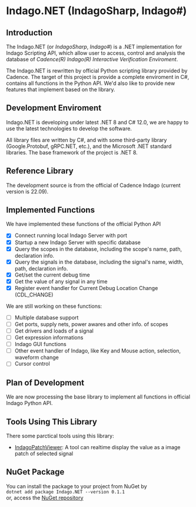 # Indago.NET (IndagoSharp, Indago#)

## Introduction
The Indago.NET (or *IndagoSharp*, *Indago#*) is a .NET implementation for Indago Scripting API,
which allow user to access, control and analysis the database of *Cadence(R) Indago(R) Interactive Verification Enviroment*.

The Indago.NET is rewritten by official Python scripting library provided by Cadence. The target of this project is provide a complete enviroment in C#, contains all functions in the Python API. We'd also like to provide new features that implement based on the library.

## Development Enviroment
Indago.NET is developing under latest .NET 8 and C# 12.0, we are happy to use the latest technologies to develop the software.

All library files are written by C#, and with some third-party library (Google.Protobuf, gRPC.NET, etc.), and the Microsoft .NET standard libraries. The base framework of the project is .NET 8.

## Reference Library
The development source is from the official of Cadence Indago (current version is 22.09).

## Implemented Functions
We have implemented these functions of the official Python API
- [x] Connect running local Indago Server with port
- [x] Startup a new Indago Server with specific database
- [x] Query the scopes in the database, including the scope's name, path, declaration info.
- [x] Query the signals in the database, including the signal's name, width, path, declaration info.
- [x] Get/set the current debug time
- [x] Get the value of any signal in any time
- [x] Register event handler for Current Debug Location Change (CDL_CHANGE)

We are still working on these functions:
- [ ] Multiple database support
- [ ] Get ports, supply nets, power awares and other info. of scopes
- [ ] Get drivers and loads of a signal
- [ ] Get expression informations
- [ ] Indago GUI functions
- [ ] Other event handler of Indago, like Key and Mouse action, selection, waveform change
- [ ] Cursor control

## Plan of Development
We are now processing the base library to implement all functions in official Indago Python API.

## Tools Using This Library
There some parctical tools using this library:
* [IndagoPatchViewer](https://github.com/Aperture-Electronic/IndagoPatchViewer): A tool can realtime display the value as a image patch of selected signal 

## NuGet Package
You can install the package to your project from NuGet by   
```dotnet add package Indago.NET --version 0.1.1```   
or, access the [NuGet repository](https://www.nuget.org/packages/Indago.NET)
